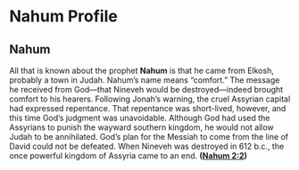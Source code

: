 # Nahum Profile

## Nahum

All that is known about the prophet **Nahum** is that he came from Elkosh, probably a town in Judah. Nahum’s name means “comfort.” The message he received from God—that Nineveh would be destroyed—indeed brought comfort to his hearers. Following Jonah’s warning, the cruel Assyrian capital had expressed repentance. That repentance was short-lived, however, and this time God’s judgment was unavoidable. Although God had used the Assyrians to punish the wayward southern kingdom, he would not allow Judah to be annihilated. God’s plan for the Messiah to come from the line of David could not be defeated. When Nineveh was destroyed in 612 b.c., the once powerful kingdom of Assyria came to an end. **([Nahum 2:2](https://www.esv.org/Nahum+2%3A2/))**

